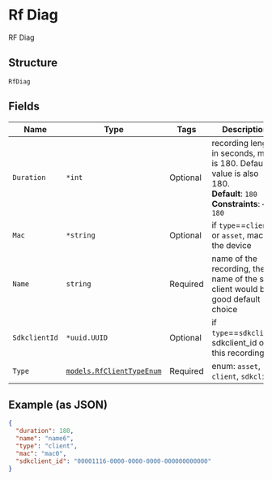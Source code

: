 
# Rf Diag

RF Diag

## Structure

`RfDiag`

## Fields

| Name | Type | Tags | Description |
|  --- | --- | --- | --- |
| `Duration` | `*int` | Optional | recording length in seconds, max is 180. Default value is also 180.<br>**Default**: `180`<br>**Constraints**: `<= 180` |
| `Mac` | `*string` | Optional | if `type`==`client` or `asset`, mac of the device |
| `Name` | `string` | Required | name of the recording, the name of the sdk client would be a good default choice |
| `SdkclientId` | `*uuid.UUID` | Optional | if `type`==`sdkclient`, sdkclient_id of this recording |
| `Type` | [`models.RfClientTypeEnum`](../../doc/models/rf-client-type-enum.md) | Required | enum: `asset`, `client`, `sdkclient` |

## Example (as JSON)

```json
{
  "duration": 180,
  "name": "name6",
  "type": "client",
  "mac": "mac0",
  "sdkclient_id": "00001116-0000-0000-0000-000000000000"
}
```


